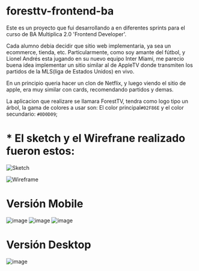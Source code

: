 # foresttv-frontend-ba
Este es un proyecto que fui desarrollando a en diferentes sprints para el curso de BA Multiplica 2.0 'Frontend Developer'. 

Cada alumno debia decidir que sitio web implementaria, ya sea un ecommerce, tienda, etc. Particularmente, como soy amante del fútbol, y Lionel Andrés esta jugando en su nuevo equipo Inter Miami, me parecio buena idea implementar un sitio similar al de AppleTV donde transmiten los partidos de la MLS(liga de Estados Unidos) en vivo.

En un principio queria hacer un clon de Netflix, y luego viendo el sitio de apple, era muy similar con cards, recomendando partidos y demas.

La aplicacion que realizare se llamara ForestTV, tendra como logo tipo un árbol, la gama de colores a usar son: 
El color principal`#02F86E` y el color secundario: `#0D0D09`;

# * El sketch y el Wirefrane realizado fueron estos:

![Sketch](https://github.com/BrianDobler/foresttv-frontend-ba/assets/54556977/09896b9d-ebec-4ad0-a72b-1802e9507d43)


![Wireframe](https://github.com/BrianDobler/foresttv-frontend-ba/assets/54556977/86f2a1e8-4f97-4883-a7f8-5a059a743332)



 # Versión Mobile


 
![image](https://github.com/BrianDobler/foresttv-frontend-ba/assets/54556977/cccaf1c4-dcb0-4d4c-99dc-26600348c237)    ![image](https://github.com/BrianDobler/foresttv-frontend-ba/assets/54556977/6eb02c88-e31d-48bd-b134-35a945c5d2cb)    ![image](https://github.com/BrianDobler/foresttv-frontend-ba/assets/54556977/fc29f92d-69bf-4b89-a118-ee5f2923bf5b)



 # Versión Desktop


 
![image](https://github.com/BrianDobler/foresttv-frontend-ba/assets/54556977/77284768-9e9c-46bb-986c-b77b874f3adf)








